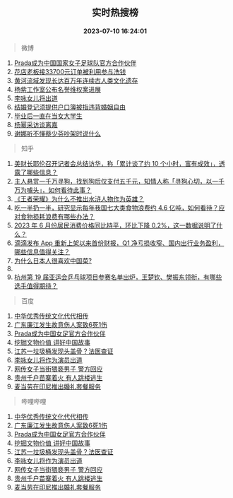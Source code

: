 <div align="center"><h2>实时热搜榜</h2><h4>2023-07-10 16:24:01</h4></div>

> 微博  

1. [Prada成为中国国家女子足球队官方合作伙伴](https://s.weibo.com/weibo?q=%23Prada%E6%88%90%E4%B8%BA%E4%B8%AD%E5%9B%BD%E5%9B%BD%E5%AE%B6%E5%A5%B3%E5%AD%90%E8%B6%B3%E7%90%83%E9%98%9F%E5%AE%98%E6%96%B9%E5%90%88%E4%BD%9C%E4%BC%99%E4%BC%B4%23&t=31&band_rank=1&Refer=top)<br />
2. [花店老板接33700元订单被利用参与洗钱](https://s.weibo.com/weibo?q=%23%E8%8A%B1%E5%BA%97%E8%80%81%E6%9D%BF%E6%8E%A533700%E5%85%83%E8%AE%A2%E5%8D%95%E8%A2%AB%E5%88%A9%E7%94%A8%E5%8F%82%E4%B8%8E%E6%B4%97%E9%92%B1%23&t=31&band_rank=2&Refer=top)<br />
3. [黄河流域发现长达百万年连续古人类文化遗存](https://s.weibo.com/weibo?q=%23%E9%BB%84%E6%B2%B3%E6%B5%81%E5%9F%9F%E5%8F%91%E7%8E%B0%E9%95%BF%E8%BE%BE%E7%99%BE%E4%B8%87%E5%B9%B4%E8%BF%9E%E7%BB%AD%E5%8F%A4%E4%BA%BA%E7%B1%BB%E6%96%87%E5%8C%96%E9%81%97%E5%AD%98%23&t=31&band_rank=3&Refer=top)<br />
4. [杨紫工作室公布名誉维权案进展](https://s.weibo.com/weibo?q=%23%E6%9D%A8%E7%B4%AB%E5%B7%A5%E4%BD%9C%E5%AE%A4%E5%85%AC%E5%B8%83%E5%90%8D%E8%AA%89%E7%BB%B4%E6%9D%83%E6%A1%88%E8%BF%9B%E5%B1%95%23&t=31&band_rank=4&Refer=top)<br />
5. [李咏女儿将出道](https://s.weibo.com/weibo?q=%E6%9D%8E%E5%92%8F%E5%A5%B3%E5%84%BF%E5%B0%86%E5%87%BA%E9%81%93&t=31&band_rank=5&Refer=top)<br />
6. [结婚登记须提供户口簿被指违背婚姻自由](https://s.weibo.com/weibo?q=%23%E7%BB%93%E5%A9%9A%E7%99%BB%E8%AE%B0%E9%A1%BB%E6%8F%90%E4%BE%9B%E6%88%B7%E5%8F%A3%E7%B0%BF%E8%A2%AB%E6%8C%87%E8%BF%9D%E8%83%8C%E5%A9%9A%E5%A7%BB%E8%87%AA%E7%94%B1%23&t=31&band_rank=6&Refer=top)<br />
7. [毕业后一直在当女大学生](https://s.weibo.com/weibo?q=%23%E6%AF%95%E4%B8%9A%E5%90%8E%E4%B8%80%E7%9B%B4%E5%9C%A8%E5%BD%93%E5%A5%B3%E5%A4%A7%E5%AD%A6%E7%94%9F%23&t=31&band_rank=7&Refer=top)<br />
8. [杨幂采访谈离嘉](https://s.weibo.com/weibo?q=%23%E6%9D%A8%E5%B9%82%E9%87%87%E8%AE%BF%E8%B0%88%E7%A6%BB%E5%98%89%23&t=31&band_rank=8&Refer=top)<br />
9. [谢娜听不懂蔡少芬吵架时说什么](https://s.weibo.com/weibo?q=%23%E8%B0%A2%E5%A8%9C%E5%90%AC%E4%B8%8D%E6%87%82%E8%94%A1%E5%B0%91%E8%8A%AC%E5%90%B5%E6%9E%B6%E6%97%B6%E8%AF%B4%E4%BB%80%E4%B9%88%23&t=31&band_rank=9&Refer=top)<br />

> 知乎  

1. [美财长耶伦召开记者会总结访华，称「累计谈了约 10 个小时，富有成效」，透露了哪些信息？](https://www.zhihu.com/question/611205658)<br />
2. [主人悬赏一千万寻狗，找到狗后仅支付五千元，知情人称「寻狗心切，以一千万为噱头」，如何看待此事？](https://www.zhihu.com/question/611291798)<br />
3. [《王者荣耀》为什么不推出水浒人物作为英雄？](https://www.zhihu.com/question/610339236)<br />
4. [吃一半扔一半，研究显示每年我国七大类食物浪费约 4.6 亿吨，如何看待？应对食物损耗浪费有哪些办法？](https://www.zhihu.com/question/610850189)<br />
5. [2023 年 6 月份居民消费价格同比持平，环比下降 0.2%，这一数据说明了什么？](https://www.zhihu.com/question/611291905)<br />
6. [滴滴发布 App 重新上架以来首份财报，Q1 净亏损收窄、国内出行业务盈利，哪些信息值得关注？](https://www.zhihu.com/question/611281492)<br />
7. [为什么日本人很喜欢中国菜?](https://www.zhihu.com/question/611148418)<br />
8. []()<br />
9. [杭州第 19 届亚运会乒乓球项目参赛名单出炉，王楚钦、樊振东领衔，有哪些选手值得期待？](https://www.zhihu.com/question/611305090)<br />

> 百度  

1. [中华优秀传统文化代代相传](https://www.baidu.com/s?wd=%E4%B8%AD%E5%8D%8E%E4%BC%98%E7%A7%80%E4%BC%A0%E7%BB%9F%E6%96%87%E5%8C%96%E4%BB%A3%E4%BB%A3%E7%9B%B8%E4%BC%A0&sa=fyb_news&rsv_dl=fyb_news)<br />
2. [广东廉江发生故意伤人案致6死1伤](https://www.baidu.com/s?wd=%E5%B9%BF%E4%B8%9C%E5%BB%89%E6%B1%9F%E5%8F%91%E7%94%9F%E6%95%85%E6%84%8F%E4%BC%A4%E4%BA%BA%E6%A1%88%E8%87%B46%E6%AD%BB1%E4%BC%A4&sa=fyb_news&rsv_dl=fyb_news)<br />
3. [Prada成为中国女足官方合作伙伴](https://www.baidu.com/s?wd=Prada%E6%88%90%E4%B8%BA%E4%B8%AD%E5%9B%BD%E5%A5%B3%E8%B6%B3%E5%AE%98%E6%96%B9%E5%90%88%E4%BD%9C%E4%BC%99%E4%BC%B4&sa=fyb_news&rsv_dl=fyb_news)<br />
4. [挖掘文物价值 讲好中国故事](https://www.baidu.com/s?wd=%E6%8C%96%E6%8E%98%E6%96%87%E7%89%A9%E4%BB%B7%E5%80%BC+%E8%AE%B2%E5%A5%BD%E4%B8%AD%E5%9B%BD%E6%95%85%E4%BA%8B&sa=fyb_news&rsv_dl=fyb_news)<br />
5. [江苏一垃圾桶发现头盖骨？法医查证](https://www.baidu.com/s?wd=%E6%B1%9F%E8%8B%8F%E4%B8%80%E5%9E%83%E5%9C%BE%E6%A1%B6%E5%8F%91%E7%8E%B0%E5%A4%B4%E7%9B%96%E9%AA%A8%EF%BC%9F%E6%B3%95%E5%8C%BB%E6%9F%A5%E8%AF%81&sa=fyb_news&rsv_dl=fyb_news)<br />
6. [李咏女儿将作为演员出道](https://www.baidu.com/s?wd=%E6%9D%8E%E5%92%8F%E5%A5%B3%E5%84%BF%E5%B0%86%E4%BD%9C%E4%B8%BA%E6%BC%94%E5%91%98%E5%87%BA%E9%81%93&sa=fyb_news&rsv_dl=fyb_news)<br />
7. [网传女子当街猥亵男子 警方回应](https://www.baidu.com/s?wd=%E7%BD%91%E4%BC%A0%E5%A5%B3%E5%AD%90%E5%BD%93%E8%A1%97%E7%8C%A5%E4%BA%B5%E7%94%B7%E5%AD%90+%E8%AD%A6%E6%96%B9%E5%9B%9E%E5%BA%94&sa=fyb_news&rsv_dl=fyb_news)<br />
8. [贵州千户苗寨着火 有人跳楼逃生](https://www.baidu.com/s?wd=%E8%B4%B5%E5%B7%9E%E5%8D%83%E6%88%B7%E8%8B%97%E5%AF%A8%E7%9D%80%E7%81%AB+%E6%9C%89%E4%BA%BA%E8%B7%B3%E6%A5%BC%E9%80%83%E7%94%9F&sa=fyb_news&rsv_dl=fyb_news)<br />
9. [麦当劳在印尼推出婚礼套餐服务](https://www.baidu.com/s?wd=%E9%BA%A6%E5%BD%93%E5%8A%B3%E5%9C%A8%E5%8D%B0%E5%B0%BC%E6%8E%A8%E5%87%BA%E5%A9%9A%E7%A4%BC%E5%A5%97%E9%A4%90%E6%9C%8D%E5%8A%A1&sa=fyb_news&rsv_dl=fyb_news)<br />

> 哔哩哔哩  

1. [中华优秀传统文化代代相传](https://www.baidu.com/s?wd=%E4%B8%AD%E5%8D%8E%E4%BC%98%E7%A7%80%E4%BC%A0%E7%BB%9F%E6%96%87%E5%8C%96%E4%BB%A3%E4%BB%A3%E7%9B%B8%E4%BC%A0&sa=fyb_news&rsv_dl=fyb_news)<br />
2. [广东廉江发生故意伤人案致6死1伤](https://www.baidu.com/s?wd=%E5%B9%BF%E4%B8%9C%E5%BB%89%E6%B1%9F%E5%8F%91%E7%94%9F%E6%95%85%E6%84%8F%E4%BC%A4%E4%BA%BA%E6%A1%88%E8%87%B46%E6%AD%BB1%E4%BC%A4&sa=fyb_news&rsv_dl=fyb_news)<br />
3. [Prada成为中国女足官方合作伙伴](https://www.baidu.com/s?wd=Prada%E6%88%90%E4%B8%BA%E4%B8%AD%E5%9B%BD%E5%A5%B3%E8%B6%B3%E5%AE%98%E6%96%B9%E5%90%88%E4%BD%9C%E4%BC%99%E4%BC%B4&sa=fyb_news&rsv_dl=fyb_news)<br />
4. [挖掘文物价值 讲好中国故事](https://www.baidu.com/s?wd=%E6%8C%96%E6%8E%98%E6%96%87%E7%89%A9%E4%BB%B7%E5%80%BC+%E8%AE%B2%E5%A5%BD%E4%B8%AD%E5%9B%BD%E6%95%85%E4%BA%8B&sa=fyb_news&rsv_dl=fyb_news)<br />
5. [江苏一垃圾桶发现头盖骨？法医查证](https://www.baidu.com/s?wd=%E6%B1%9F%E8%8B%8F%E4%B8%80%E5%9E%83%E5%9C%BE%E6%A1%B6%E5%8F%91%E7%8E%B0%E5%A4%B4%E7%9B%96%E9%AA%A8%EF%BC%9F%E6%B3%95%E5%8C%BB%E6%9F%A5%E8%AF%81&sa=fyb_news&rsv_dl=fyb_news)<br />
6. [李咏女儿将作为演员出道](https://www.baidu.com/s?wd=%E6%9D%8E%E5%92%8F%E5%A5%B3%E5%84%BF%E5%B0%86%E4%BD%9C%E4%B8%BA%E6%BC%94%E5%91%98%E5%87%BA%E9%81%93&sa=fyb_news&rsv_dl=fyb_news)<br />
7. [网传女子当街猥亵男子 警方回应](https://www.baidu.com/s?wd=%E7%BD%91%E4%BC%A0%E5%A5%B3%E5%AD%90%E5%BD%93%E8%A1%97%E7%8C%A5%E4%BA%B5%E7%94%B7%E5%AD%90+%E8%AD%A6%E6%96%B9%E5%9B%9E%E5%BA%94&sa=fyb_news&rsv_dl=fyb_news)<br />
8. [贵州千户苗寨着火 有人跳楼逃生](https://www.baidu.com/s?wd=%E8%B4%B5%E5%B7%9E%E5%8D%83%E6%88%B7%E8%8B%97%E5%AF%A8%E7%9D%80%E7%81%AB+%E6%9C%89%E4%BA%BA%E8%B7%B3%E6%A5%BC%E9%80%83%E7%94%9F&sa=fyb_news&rsv_dl=fyb_news)<br />
9. [麦当劳在印尼推出婚礼套餐服务](https://www.baidu.com/s?wd=%E9%BA%A6%E5%BD%93%E5%8A%B3%E5%9C%A8%E5%8D%B0%E5%B0%BC%E6%8E%A8%E5%87%BA%E5%A9%9A%E7%A4%BC%E5%A5%97%E9%A4%90%E6%9C%8D%E5%8A%A1&sa=fyb_news&rsv_dl=fyb_news)<br />

